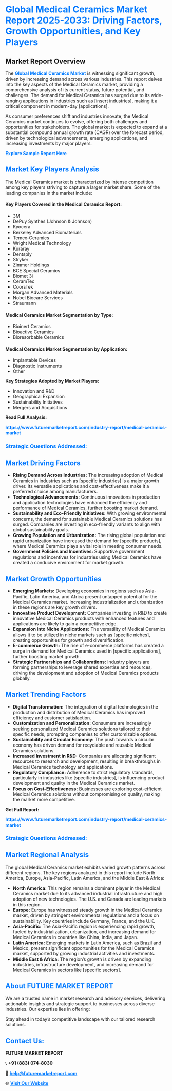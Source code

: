 <h1 style="color: #007BFF;">Global Medical Ceramics Market Report 2025-2033: Driving Factors, Growth Opportunities, and Key Players</h1>

<section id="overview">
<h2>Market Report Overview</h2>
<p>The <a href="https://www.futuremarketreport.com/industry-report/medical-ceramics-market" style="color: #007BFF; text-decoration: none;"><strong>Global Medical Ceramics Market</strong></a> is witnessing significant growth, driven by increasing demand across various industries. This report delves into the key aspects of the Medical Ceramics market, providing a comprehensive analysis of its current status, future potential, and challenges. The demand for Medical Ceramics has surged due to its wide-ranging applications in industries such as [insert industries], making it a critical component in modern-day [applications].</p>
<p>As consumer preferences shift and industries innovate, the Medical Ceramics market continues to evolve, offering both challenges and opportunities for stakeholders. The global market is expected to expand at a substantial compound annual growth rate (CAGR) over the forecast period, driven by technological advancements, emerging applications, and increasing investments by major players.</p>
</section>

<section id="overview">
<p><a href="https://www.futuremarketreport.com/request-sample/reportId=86558" style="color: #007BFF; text-decoration: none;"><strong>Explore Sample Report Here</strong></a></p>
</section>

<section id="key-players">
<h2 style="color: #007BFF;">Market Key Players Analysis</h2>
<p>The Medical Ceramics market is characterized by intense competition among key players striving to capture a larger market share. Some of the leading companies in the market include:</p>
<h4>Key Players Covered in the Medical Ceramics Report:</h4>
<ul><li>3M</li><li>DePuy Synthes (Johnson &amp; Johnson)</li><li>Kyocera</li><li>Berkeley Advanced Biomaterials</li><li>Temex-Ceramics</li><li>Wright Medical Technology</li><li>Kuraray</li><li>Dentsply</li><li>Stryker</li><li>Zimmer Holdings</li><li>BCE Special Ceramics</li><li>Biomet 3i</li><li>CeramTec</li><li>CoorsTek</li><li>Morgan Advanced Materials</li><li>Nobel Biocare Services</li><li>Straumann</li></ul>
<h4>Medical Ceramics Market Segmentation by Type:</h4>
<ul><li>Bioinert Ceramics</li><li>Bioactive Ceramics</li><li>Bioresorbable Ceramics</li></ul>

<h4>Medical Ceramics Market Segmentation by Application:</h4>
<ul><li>Implantable Devices</li><li>Diagnostic Instruments</li><li>Other</li></ul>
<p><strong>Key Strategies Adopted by Market Players:</strong></p>
<ul>
<li>Innovation and R&D</li>
<li>Geographical Expansion</li>
<li>Sustainability Initiatives</li>
<li>Mergers and Acquisitions</li>
</ul>
</section>

<section>
<p><strong>Read Full Analysis: </strong></p><a href="https://www.futuremarketreport.com/industry-report/medical-ceramics-market" style="color: #007BFF; text-decoration: none;"><strong>https://www.futuremarketreport.com/industry-report/medical-ceramics-market</strong></a>
<h3 style="color: #007BFF;">Strategic Questions Addressed:</h3>
</section>

<section id="driving-factors">
<h2 style="color: #007BFF;">Market Driving Factors</h2>
<ul>
<li><strong>Rising Demand Across Industries:</strong> The increasing adoption of Medical Ceramics in industries such as [specific industries] is a major growth driver. Its versatile applications and cost-effectiveness make it a preferred choice among manufacturers.</li>
<li><strong>Technological Advancements:</strong> Continuous innovations in production and application technologies have enhanced the efficiency and performance of Medical Ceramics, further boosting market demand.</li>
<li><strong>Sustainability and Eco-Friendly Initiatives:</strong> With growing environmental concerns, the demand for sustainable Medical Ceramics solutions has surged. Companies are investing in eco-friendly variants to align with global sustainability goals.</li>
<li><strong>Growing Population and Urbanization:</strong> The rising global population and rapid urbanization have increased the demand for [specific products], where Medical Ceramics plays a vital role in meeting consumer needs.</li>
<li><strong>Government Policies and Incentives:</strong> Supportive government regulations and incentives for industries using Medical Ceramics have created a conducive environment for market growth.</li>
</ul>
</section>

<section id="growth-opportunities">
<h2 style="color: #007BFF;">Market Growth Opportunities</h2>
<ul>
<li><strong>Emerging Markets:</strong> Developing economies in regions such as Asia-Pacific, Latin America, and Africa present untapped potential for the Medical Ceramics market. Increasing industrialization and urbanization in these regions are key growth drivers.</li>
<li><strong>Innovative Product Development:</strong> Companies investing in R&D to create innovative Medical Ceramics products with enhanced features and applications are likely to gain a competitive edge.</li>
<li><strong>Expansion into Niche Applications:</strong> The versatility of Medical Ceramics allows it to be utilized in niche markets such as [specific niches], creating opportunities for growth and diversification.</li>
<li><strong>E-commerce Growth:</strong> The rise of e-commerce platforms has created a surge in demand for Medical Ceramics used in [specific applications], further boosting market growth.</li>
<li><strong>Strategic Partnerships and Collaborations:</strong> Industry players are forming partnerships to leverage shared expertise and resources, driving the development and adoption of Medical Ceramics products globally.</li>
</ul>
</section>

<section id="trending-factors">
<h2 style="color: #007BFF;">Market Trending Factors</h2>
<ul>
<li><strong>Digital Transformation:</strong> The integration of digital technologies in the production and distribution of Medical Ceramics has improved efficiency and customer satisfaction.</li>
<li><strong>Customization and Personalization:</strong> Consumers are increasingly seeking personalized Medical Ceramics solutions tailored to their specific needs, prompting companies to offer customizable options.</li>
<li><strong>Sustainability and Circular Economy:</strong> The push towards a circular economy has driven demand for recyclable and reusable Medical Ceramics solutions.</li>
<li><strong>Increased Investment in R&D:</strong> Companies are allocating significant resources to research and development, resulting in breakthroughs in Medical Ceramics technology and applications.</li>
<li><strong>Regulatory Compliance:</strong> Adherence to strict regulatory standards, particularly in industries like [specific industries], is influencing product development and quality in the Medical Ceramics market.</li>
<li><strong>Focus on Cost-Effectiveness:</strong> Businesses are exploring cost-efficient Medical Ceramics solutions without compromising on quality, making the market more competitive.</li>
</ul>
</section>

<section>
<p><strong>Get Full Report: </strong></p><a href="https://www.futuremarketreport.com/industry-report/medical-ceramics-market" style="color: #007BFF; text-decoration: none;"><strong>https://www.futuremarketreport.com/industry-report/medical-ceramics-market</strong></a>
<h3 style="color: #007BFF;">Strategic Questions Addressed:</h3>
</section>


<section id="regional-analysis">
<h2 style="color: #007BFF;">Market Regional Analysis</h2>
<p>The global Medical Ceramics market exhibits varied growth patterns across different regions. The key regions analyzed in this report include North America, Europe, Asia-Pacific, Latin America, and the Middle East & Africa:</p>
<ul>
<li><strong>North America:</strong> This region remains a dominant player in the Medical Ceramics market due to its advanced industrial infrastructure and high adoption of new technologies. The U.S. and Canada are leading markets in this region.</li>
<li><strong>Europe:</strong> Europe has witnessed steady growth in the Medical Ceramics market, driven by stringent environmental regulations and a focus on sustainability. Key countries include Germany, France, and the U.K.</li>
<li><strong>Asia-Pacific:</strong> The Asia-Pacific region is experiencing rapid growth, fueled by industrialization, urbanization, and increasing demand for Medical Ceramics in countries like China, India, and Japan.</li>
<li><strong>Latin America:</strong> Emerging markets in Latin America, such as Brazil and Mexico, present significant opportunities for the Medical Ceramics market, supported by growing industrial activities and investments.</li>
<li><strong>Middle East & Africa:</strong> The region’s growth is driven by expanding industries, infrastructure development, and increasing demand for Medical Ceramics in sectors like [specific sectors].</li>
</ul>
</section>

<footer>
<h2 style="color: #007BFF;">About FUTURE MARKET REPORT</h2>
<p>We are a trusted name in market research and advisory services, delivering actionable insights and strategic support to businesses across diverse industries. Our expertise lies in offering:</p>

<p>Stay ahead in today’s competitive landscape with our tailored research solutions.</p>

<h2 style="color: #007BFF;">Contact Us:</h2>
<p><strong>FUTURE MARKET REPORT</strong></p>
<p>📞 <strong>+91 (883) 074-8030</strong></p>
<p>📧 <strong><a href="mailto:help@futuremarketreport.com" style="color: #007BFF;">help@futuremarketreport.com</a></strong></p>
<p>🌐 <strong><a href="https://www.futuremarketreport.com/" style="color: #007BFF;">Visit Our Website</a></strong></p>
</footer>
